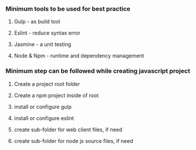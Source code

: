 ### Minimum tools to be used for best practice

1. Gulp -  as build tool

2. Eslint - reduce syntax error

3. Jasmine - a unit testing

4. Node & Npm - runtime and dependency management

### Minimum step can be followed while creating javascript project

1. Create a project root folder

2. Create a npm project inside of root

3. install or configure gulp

4. install or configure eslint

5. create sub-folder for web client files, if need

6. create sub-folder for node js source files, if need


